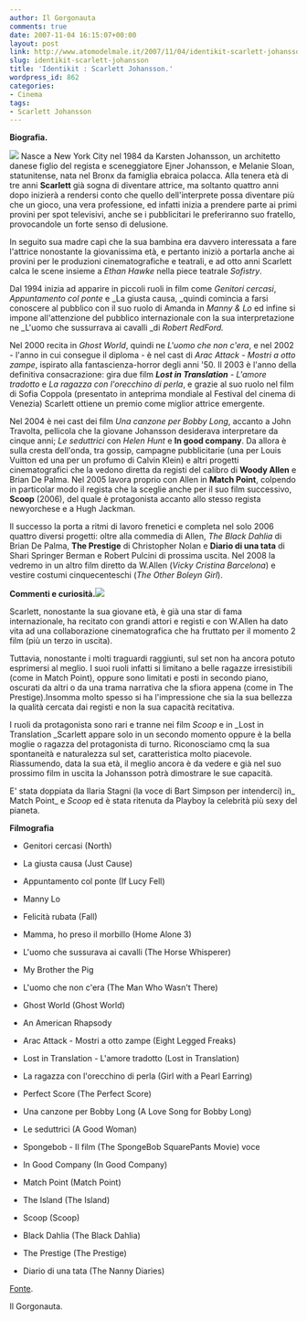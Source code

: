 ```yaml
---
author: Il Gorgonauta
comments: true
date: 2007-11-04 16:15:07+00:00
layout: post
link: http://www.atomodelmale.it/2007/11/04/identikit-scarlett-johansson/
slug: identikit-scarlett-johansson
title: 'Identikit : Scarlett Johansson.'
wordpress_id: 862
categories:
- Cinema
tags:
- Scarlett Johansson
---
```


**Biografia.**

![](http://www.atomodelmale.it/wp-content/uploads/2008/10/scarlet-204x300.png) Nasce a New York City nel 1984 da Karsten Johansson, un architetto danese figlio del regista e sceneggiatore Ejner Johansson, e Melanie Sloan, statunitense, nata nel Bronx da famiglia ebraica polacca. Alla tenera età di tre anni **Scarlett** già sogna di diventare attrice, ma soltanto quattro anni dopo inizierà a rendersi conto che quello dell'interprete possa diventare più che un gioco, una vera professione, ed infatti inizia a prendere parte ai primi provini per spot televisivi, anche se i pubblicitari le preferiranno suo fratello, provocandole un forte senso di delusione.

In seguito sua madre capì che la sua bambina era davvero interessata a fare l'attrice nonostante la giovanissima età, e pertanto iniziò a portarla anche ai provini per le produzioni cinematografiche e teatrali, e ad otto anni Scarlett calca le scene insieme a _Ethan Hawke_ nella piece teatrale _Sofistry_.

Dal 1994 inizia ad apparire in piccoli ruoli in film come _Genitori cercasi_, _Appuntamento col ponte_ e _La giusta causa, _quindi comincia a farsi conoscere al pubblico con il suo ruolo di Amanda in _Manny & Lo_ ed infine si impone all'attenzione del pubblico internazionale con la sua interpretazione ne _L'uomo che sussurrava ai cavalli _di _Robert RedFord._

Nel 2000 recita in _Ghost World_, quindi ne _L'uomo che non c'era_, e nel 2002 - l'anno in cui consegue il diploma - è nel cast di _Arac Attack - Mostri a otto zampe_, ispirato alla fantascienza-horror degli anni '50. Il 2003 è l'anno della definitiva consacrazione: gira due film _**Lost in Translation** - L'amore tradotto_ e _La ragazza con l'orecchino di perla_, e grazie al suo ruolo nel film di Sofia Coppola (presentato in anteprima mondiale al Festival del cinema di Venezia) Scarlett ottiene un premio come miglior attrice emergente.

<!-- more -->


Nel 2004 è nei cast dei film _Una canzone per Bobby Long_, accanto a John Travolta, pellicola che la giovane Johansson desiderava interpretare da cinque anni; _Le seduttrici_ con _Helen Hunt_ e **In good company**. Da allora è sulla cresta dell'onda, tra gossip, campagne pubblicitarie (una per Louis Vuitton ed una per un profumo di Calvin Klein) e altri progetti cinematografici che la vedono diretta da registi del calibro di **Woody Allen** e Brian De Palma. Nel 2005 lavora proprio con Allen in **Match Point**, colpendo in particolar modo il regista che la sceglie anche per il suo film successivo, **Scoop** (2006), del quale è protagonista accanto allo stesso regista newyorchese e a Hugh Jackman.

Il successo la porta a ritmi di lavoro frenetici e completa nel solo 2006 quattro diversi progetti: oltre alla commedia di Allen, _The Black Dahlia_ di Brian De Palma, **The Prestige** di Christopher Nolan e **Diario di una tata** di Shari Springer Berman e Robert Pulcini di prossima uscita. Nel 2008 la vedremo in un altro film diretto da W.Allen (_Vicky Cristina Barcelona_) e vestire costumi cinquecenteschi (_The Other Boleyn Girl_).

**Commenti e curiosità.**![](http://www.atomodelmale.it/wp-content/uploads/2008/10/scarlet2-300x206.png)

Scarlett, nonostante la sua giovane età, è già una star di fama internazionale, ha recitato con grandi attori e registi e con W.Allen ha dato vita ad una collaborazione cinematografica che ha fruttato per il momento 2 film (più un terzo in uscita).

Tuttavia, nonostante i molti traguardi raggiunti, sul set non ha ancora potuto esprimersi al meglio. I suoi ruoli infatti si limitano a belle ragazze irresistibili (come in Match Point), oppure sono limitati e posti in secondo piano, oscurati da altri o da una trama narrativa che la sfiora appena (come in The Prestige).Insomma molto spesso si ha l'impressione che sia la sua bellezza la qualità cercata dai registi e non la sua capacità recitativa.

I ruoli da protagonista sono rari e tranne nei film _Scoop_ e in _Lost in Translation _Scarlett appare solo in un secondo momento oppure è la bella moglie o ragazza del protagonista di  turno. Riconosciamo cmq la sua spontaneità e naturalezza sul set, caratteristica molto piacevole. Riassumendo, data la sua età, il meglio ancora è da vedere e già nel suo prossimo film in uscita la Johansson potrà dimostrare le sue capacità.

E' stata doppiata da Ilaria Stagni (la voce di Bart Simpson per intenderci) in_ Match Point_ e _Scoop_ ed è stata ritenuta da Playboy la celebrità più sexy del pianeta.

**Filmografia**



	
  * Genitori cercasi (North)

	
  * La giusta causa (Just Cause)

	
  * Appuntamento col ponte (If Lucy Fell)

	
  * Manny Lo

	
  * Felicità rubata (Fall)

	
  * Mamma, ho preso il morbillo (Home Alone 3)

	
  * L'uomo che sussurava ai cavalli (The Horse Whisperer)

	
  * My Brother the Pig

	
  * L'uomo che non c'era (The Man Who Wasn't There)

	
  * Ghost World (Ghost World)

	
  * An American Rhapsody

	
  * Arac Attack - Mostri a otto zampe (Eight Legged Freaks)

	
  * Lost in Translation - L'amore tradotto (Lost in Translation)

	
  * La ragazza con l'orecchino di perla (Girl with a Pearl Earring)

	
  * Perfect Score (The Perfect Score)

	
  * Una canzone per Bobby Long (A Love Song for Bobby Long)

	
  * Le seduttrici (A Good Woman)

	
  * Spongebob - Il film (The SpongeBob SquarePants Movie) voce

	
  * In Good Company (In Good Company)

	
  * Match Point (Match Point)

	
  * The Island (The Island)

	
  * Scoop (Scoop)

	
  * Black Dahlia (The Black Dahlia)

	
  * The Prestige (The Prestige)

	
  * Diario di una tata (The Nanny Diaries)


[Fonte](http://it.wikipedia.org/wiki/Scarlett_Johansson).

Il Gorgonauta.
